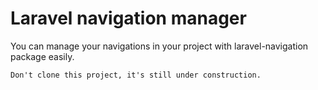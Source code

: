 # Laravel navigation manager
You can manage your navigations in your project with laravel-navigation package easily.

```
Don't clone this project, it's still under construction.
```